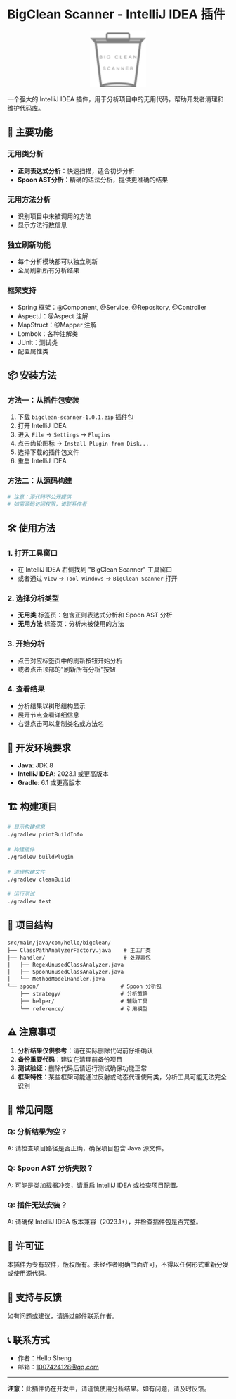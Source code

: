 # BigClean Scanner - IntelliJ IDEA 插件

<div align="center">
  <img src="src/main/resources/icons/pluginIcon.svg" alt="BigClean Scanner Icon" width="128" height="128">
</div>

一个强大的 IntelliJ IDEA 插件，用于分析项目中的无用代码，帮助开发者清理和维护代码库。

## 🚀 主要功能

### 无用类分析
- **正则表达式分析**：快速扫描，适合初步分析
- **Spoon AST分析**：精确的语法分析，提供更准确的结果

### 无用方法分析
- 识别项目中未被调用的方法
- 显示方法行数信息

### 独立刷新功能
- 每个分析模块都可以独立刷新
- 全局刷新所有分析结果

### 框架支持
- Spring 框架：@Component, @Service, @Repository, @Controller
- AspectJ：@Aspect 注解
- MapStruct：@Mapper 注解
- Lombok：各种注解类
- JUnit：测试类
- 配置属性类

## 📦 安装方法

### 方法一：从插件包安装
1. 下载 `bigclean-scanner-1.0.1.zip` 插件包
2. 打开 IntelliJ IDEA
3. 进入 `File` → `Settings` → `Plugins`
4. 点击齿轮图标 → `Install Plugin from Disk...`
5. 选择下载的插件包文件
6. 重启 IntelliJ IDEA

### 方法二：从源码构建
```bash
# 注意：源代码不公开提供
# 如需源码访问权限，请联系作者
```

## 🛠️ 使用方法

### 1. 打开工具窗口
- 在 IntelliJ IDEA 右侧找到 "BigClean Scanner" 工具窗口
- 或者通过 `View` → `Tool Windows` → `BigClean Scanner` 打开

### 2. 选择分析类型
- **无用类** 标签页：包含正则表达式分析和 Spoon AST 分析
- **无用方法** 标签页：分析未被使用的方法

### 3. 开始分析
- 点击对应标签页中的刷新按钮开始分析
- 或者点击顶部的"刷新所有分析"按钮

### 4. 查看结果
- 分析结果以树形结构显示
- 展开节点查看详细信息
- 右键点击可以复制类名或方法名

## 🔧 开发环境要求

- **Java**: JDK 8 
- **IntelliJ IDEA**: 2023.1 或更高版本
- **Gradle**: 6.1 或更高版本

## 🏗️ 构建项目

```bash
# 显示构建信息
./gradlew printBuildInfo

# 构建插件
./gradlew buildPlugin

# 清理构建文件
./gradlew cleanBuild

# 运行测试
./gradlew test
```

## 📁 项目结构

```
src/main/java/com/hello/bigclean/
├── ClassPathAnalyzerFactory.java    # 主工厂类
├── handler/                         # 处理器包
│   ├── RegexUnusedClassAnalyzer.java
│   ├── SpoonUnusedClassAnalyzer.java
│   └── MethodModelHandler.java
└── spoon/                          # Spoon 分析包
    ├── strategy/                   # 分析策略
    ├── helper/                     # 辅助工具
    └── reference/                  # 引用模型
```

## ⚠️ 注意事项

1. **分析结果仅供参考**：请在实际删除代码前仔细确认
2. **备份重要代码**：建议在清理前备份项目
3. **测试验证**：删除代码后请运行测试确保功能正常
4. **框架特性**：某些框架可能通过反射或动态代理使用类，分析工具可能无法完全识别

## 🐛 常见问题

### Q: 分析结果为空？
A: 请检查项目路径是否正确，确保项目包含 Java 源文件。

### Q: Spoon AST 分析失败？
A: 可能是类加载器冲突，请重启 IntelliJ IDEA 或检查项目配置。

### Q: 插件无法安装？
A: 请确保 IntelliJ IDEA 版本兼容（2023.1+），并检查插件包是否完整。

## 📄 许可证

本插件为专有软件，版权所有。未经作者明确书面许可，不得以任何形式重新分发或使用源代码。

## 🤝 支持与反馈

如有问题或建议，请通过邮件联系作者。

## 📞 联系方式

- 作者：Hello Sheng
- 邮箱：1007424128@qq.com

---

**注意**：此插件仍在开发中，请谨慎使用分析结果。如有问题，请及时反馈。
